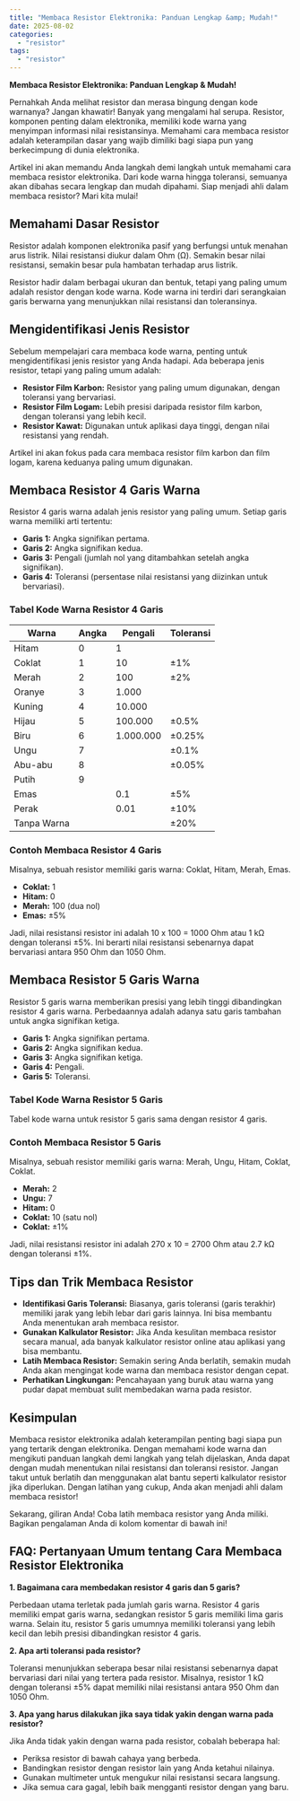 ```yaml
---
title: "Membaca Resistor Elektronika: Panduan Lengkap &amp; Mudah!"
date: 2025-08-02
categories: 
  - "resistor"
tags: 
  - "resistor"
---
```


**Membaca Resistor Elektronika: Panduan Lengkap & Mudah!**

Pernahkah Anda melihat resistor dan merasa bingung dengan kode warnanya? Jangan khawatir! Banyak yang mengalami hal serupa. Resistor, komponen penting dalam elektronika, memiliki kode warna yang menyimpan informasi nilai resistansinya. Memahami cara membaca resistor adalah keterampilan dasar yang wajib dimiliki bagi siapa pun yang berkecimpung di dunia elektronika.

Artikel ini akan memandu Anda langkah demi langkah untuk memahami cara membaca resistor elektronika. Dari kode warna hingga toleransi, semuanya akan dibahas secara lengkap dan mudah dipahami. Siap menjadi ahli dalam membaca resistor? Mari kita mulai!

## Memahami Dasar Resistor

Resistor adalah komponen elektronika pasif yang berfungsi untuk menahan arus listrik. Nilai resistansi diukur dalam Ohm (Ω). Semakin besar nilai resistansi, semakin besar pula hambatan terhadap arus listrik.

Resistor hadir dalam berbagai ukuran dan bentuk, tetapi yang paling umum adalah resistor dengan kode warna. Kode warna ini terdiri dari serangkaian garis berwarna yang menunjukkan nilai resistansi dan toleransinya.

## Mengidentifikasi Jenis Resistor

Sebelum mempelajari cara membaca kode warna, penting untuk mengidentifikasi jenis resistor yang Anda hadapi. Ada beberapa jenis resistor, tetapi yang paling umum adalah:

- **Resistor Film Karbon:** Resistor yang paling umum digunakan, dengan toleransi yang bervariasi.
- **Resistor Film Logam:** Lebih presisi daripada resistor film karbon, dengan toleransi yang lebih kecil.
- **Resistor Kawat:** Digunakan untuk aplikasi daya tinggi, dengan nilai resistansi yang rendah.

Artikel ini akan fokus pada cara membaca resistor film karbon dan film logam, karena keduanya paling umum digunakan.

## Membaca Resistor 4 Garis Warna

Resistor 4 garis warna adalah jenis resistor yang paling umum. Setiap garis warna memiliki arti tertentu:

- **Garis 1:** Angka signifikan pertama.
- **Garis 2:** Angka signifikan kedua.
- **Garis 3:** Pengali (jumlah nol yang ditambahkan setelah angka signifikan).
- **Garis 4:** Toleransi (persentase nilai resistansi yang diizinkan untuk bervariasi).

### Tabel Kode Warna Resistor 4 Garis

| Warna | Angka | Pengali | Toleransi |
| --- | --- | --- | --- |
| Hitam | 0 | 1 |  |
| Coklat | 1 | 10 | ±1% |
| Merah | 2 | 100 | ±2% |
| Oranye | 3 | 1.000 |  |
| Kuning | 4 | 10.000 |  |
| Hijau | 5 | 100.000 | ±0.5% |
| Biru | 6 | 1.000.000 | ±0.25% |
| Ungu | 7 |  | ±0.1% |
| Abu-abu | 8 |  | ±0.05% |
| Putih | 9 |  |  |
| Emas |  | 0.1 | ±5% |
| Perak |  | 0.01 | ±10% |
| Tanpa Warna |  |  | ±20% |

### Contoh Membaca Resistor 4 Garis

Misalnya, sebuah resistor memiliki garis warna: Coklat, Hitam, Merah, Emas.

- **Coklat:** 1
- **Hitam:** 0
- **Merah:** 100 (dua nol)
- **Emas:** ±5%

Jadi, nilai resistansi resistor ini adalah 10 x 100 = 1000 Ohm atau 1 kΩ dengan toleransi ±5%. Ini berarti nilai resistansi sebenarnya dapat bervariasi antara 950 Ohm dan 1050 Ohm.

## Membaca Resistor 5 Garis Warna

Resistor 5 garis warna memberikan presisi yang lebih tinggi dibandingkan resistor 4 garis warna. Perbedaannya adalah adanya satu garis tambahan untuk angka signifikan ketiga.

- **Garis 1:** Angka signifikan pertama.
- **Garis 2:** Angka signifikan kedua.
- **Garis 3:** Angka signifikan ketiga.
- **Garis 4:** Pengali.
- **Garis 5:** Toleransi.

### Tabel Kode Warna Resistor 5 Garis

Tabel kode warna untuk resistor 5 garis sama dengan resistor 4 garis.

### Contoh Membaca Resistor 5 Garis

Misalnya, sebuah resistor memiliki garis warna: Merah, Ungu, Hitam, Coklat, Coklat.

- **Merah:** 2
- **Ungu:** 7
- **Hitam:** 0
- **Coklat:** 10 (satu nol)
- **Coklat:** ±1%

Jadi, nilai resistansi resistor ini adalah 270 x 10 = 2700 Ohm atau 2.7 kΩ dengan toleransi ±1%.

## Tips dan Trik Membaca Resistor

- **Identifikasi Garis Toleransi:** Biasanya, garis toleransi (garis terakhir) memiliki jarak yang lebih lebar dari garis lainnya. Ini bisa membantu Anda menentukan arah membaca resistor.
- **Gunakan Kalkulator Resistor:** Jika Anda kesulitan membaca resistor secara manual, ada banyak kalkulator resistor online atau aplikasi yang bisa membantu.
- **Latih Membaca Resistor:** Semakin sering Anda berlatih, semakin mudah Anda akan mengingat kode warna dan membaca resistor dengan cepat.
- **Perhatikan Lingkungan:** Pencahayaan yang buruk atau warna yang pudar dapat membuat sulit membedakan warna pada resistor.

## Kesimpulan

Membaca resistor elektronika adalah keterampilan penting bagi siapa pun yang tertarik dengan elektronika. Dengan memahami kode warna dan mengikuti panduan langkah demi langkah yang telah dijelaskan, Anda dapat dengan mudah menentukan nilai resistansi dan toleransi resistor. Jangan takut untuk berlatih dan menggunakan alat bantu seperti kalkulator resistor jika diperlukan. Dengan latihan yang cukup, Anda akan menjadi ahli dalam membaca resistor!

Sekarang, giliran Anda! Coba latih membaca resistor yang Anda miliki. Bagikan pengalaman Anda di kolom komentar di bawah ini!

## FAQ: Pertanyaan Umum tentang Cara Membaca Resistor Elektronika

**1\. Bagaimana cara membedakan resistor 4 garis dan 5 garis?**

Perbedaan utama terletak pada jumlah garis warna. Resistor 4 garis memiliki empat garis warna, sedangkan resistor 5 garis memiliki lima garis warna. Selain itu, resistor 5 garis umumnya memiliki toleransi yang lebih kecil dan lebih presisi dibandingkan resistor 4 garis.

**2\. Apa arti toleransi pada resistor?**

Toleransi menunjukkan seberapa besar nilai resistansi sebenarnya dapat bervariasi dari nilai yang tertera pada resistor. Misalnya, resistor 1 kΩ dengan toleransi ±5% dapat memiliki nilai resistansi antara 950 Ohm dan 1050 Ohm.

**3\. Apa yang harus dilakukan jika saya tidak yakin dengan warna pada resistor?**

Jika Anda tidak yakin dengan warna pada resistor, cobalah beberapa hal:

- Periksa resistor di bawah cahaya yang berbeda.
- Bandingkan resistor dengan resistor lain yang Anda ketahui nilainya.
- Gunakan multimeter untuk mengukur nilai resistansi secara langsung.
- Jika semua cara gagal, lebih baik mengganti resistor dengan yang baru.
